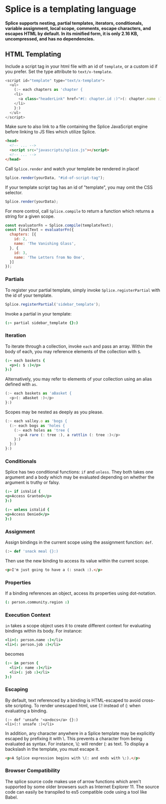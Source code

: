# Splice is a templating language

#### Splice supports nesting, partial templates, iterators, conditionals, variable assignment, local scope, comments, escape characters, and escapes HTML by default. In its minified form, it is only 2.16 KB, uncompressed, and has no dependencies.

## HTML Templating

Include a script tag in your html file with an id of `template`, or a custom id if you prefer. Set the type attribute to `text/x-template`.

```javascript
<script id="template" type="text/x-template">
  <ul>
    (:~ each chapters as 'chapter {
    <li>
      <a class="headerLink" href="#(: chapter.id :)">(: chapter.name :)</a>
    </li>
    }:)
  </ul>
</script>
```

Make sure to also link to a file containing the Splice JavaScript engine before linking to JS files which utilize Splice.

```html
<head>
  <!-- ... -->
  <script src="javascripts/splice.js"></script>
  <!-- ... -->
</head>
```

Call `Splice.render` and watch your template be rendered in place!

```javascript
Splice.render(yourData, "#id-of-script-tag");
```

If your template script tag has an id of "template", you may omit the CSS selector.

```javascript
Splice.render(yourData);
```

For more control, call `Splice.compile` to return a function which returns a string for a given scope.

```javascript
const evaluatorFn = Splice.compile(templateText);
const finalText = evaluatorFn({
  chapters: [{
    id: 2,
    name: 'The Vanishing Glass',
  }, {
    id: 3,
    name: 'The Letters from No One',
  }]
});
```

### Partials

To register your partial template, simply invoke `Splice.registerPartial` with the id of your template.

```javascript
Splice.registerPartial('sidebar_template');
```

Invoke a partial in your template:

```coffeescript
(:~ partial sidebar_template {}:)
```

### Iteration

To iterate through a collection, invoke `each` and pass an array. Within the body of each, you may reference elements of the collection with `$`.

```coffeescript
(:~ each baskets {
  <p>(: $ :)</p>
}:)
```
Alternatively, you may refer to elements of your collection using an alias defined with `as`.

```javascript
(:~ each baskets as 'aBasket {
  <p>(: aBasket :)</p>
}:)
```

Scopes may be nested as deeply as you please.

```javascript
(:~ each valley.o as 'bogs {
  (:~ each bogs as 'holes {
    (:~ each holes as 'tree {
      <p>A rare (: tree :), a rattlin (: tree :)</p>
    }:)
  }:)
}:)
```

### Conditionals

Splice has two conditional functions: `if` and `unless`. They both takes one argument and a body which may be evaluated depending on whether the argument is truthy or falsy.

```coffeescript
(:~ if isValid {
<p>Access Granted</p>
}:)

(:~ unless isValid {
<p>Access Denied</p>
}:)
```

### Assignment

Assign bindings in the current scope using the assignment function: `def`.

```ruby
(:~ def 'snack meal {}:)
```

Then use the new binding to access its value within the current scope.

```html
<p>I'm just going to have a (: snack :).</p>
```

### Properties

If a binding references an object, access its properties using dot-notation.

```coffeescript
(: person.community.region :)
```

### Execution Context

`in` takes a scope object uses it to create different context for evaluating bindings within its body. For instance:

```coffeescript
<li>(: person.name :)</li>
<li>(: person.job :)</li>
```

becomes

```coffeescript
(:~ in person {
  <li>(: name :)</li>
  <li>(: job :)</li>
}:)
```

### Escaping

By default, text referenced by a binding is HTML-escaped to avoid cross-site scripting. To render unescaped html, use (:! instead of (: when evaluating a binding.

```
(:~ def 'unsafe '<a>docs</a> {}:)
<li>(:! unsafe :)</li>
```

In addition, any character anywhere in a Splice template may be explicitly escaped by prefixing it with \\. This prevents a character from being evaluated as syntax. For instance, \\(: will render (: as text. To display a backslash in the template, you must escape it.

```html
<p>A Splice expression begins with \(: and ends with \:).</p>
```

### Browser Compatibility

The splice source code makes use of arrow functions which aren't supported by some older browsers such as Internet Explorer 11. The source code can easily be transpiled to es5 compatible code using a tool like Babel.
